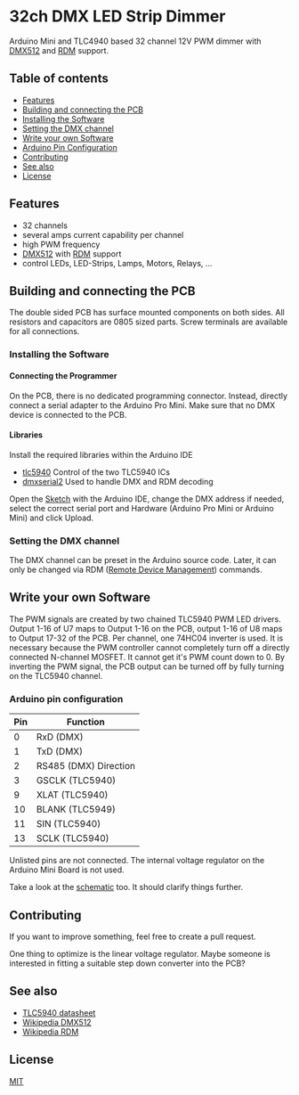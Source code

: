 # 32ch DMX LED Strip Dimmer

Arduino Mini and TLC4940 based 32 channel 12V PWM dimmer with [DMX512](https://en.wikipedia.org/wiki/DMX512) and [RDM](https://en.wikipedia.org/wiki/RDM_(lighting)) support.

## Table of contents
* [Features](#features)
* [Building and connecting the PCB](#building-and-connecting-the-pcb)
* [Installing the Software](#installing-the-software)
* [Setting the DMX channel](#setting-the-dmx-channel)
* [Write your own Software](#write-your-own-software)
* [Arduino Pin Configuration](#arduino-pin-configuration)
* [Contributing](#contributing)
* [See also](#see-also)
* [License](#license)

## Features
- 32 channels
- several amps current capability per channel
- high PWM frequency
- [DMX512](https://en.wikipedia.org/wiki/DMX512) with [RDM](https://en.wikipedia.org/wiki/RDM_(lighting)) support
- control LEDs, LED-Strips, Lamps, Motors, Relays, ...


## Building and connecting the PCB
The double sided PCB has surface mounted components on both sides. All resistors and capacitors are 0805 sized parts.
Screw terminals are available for all connections.

### Installing the Software

#### Connecting the Programmer
On the PCB, there is no dedicated programming connector. Instead, directly connect a serial adapter to the Arduino Pro Mini. Make sure that no DMX device is connected to the PCB.

#### Libraries
Install the required libraries within the Arduino IDE
* [tlc5940](https://github.com/PaulStoffregen/Tlc5940) Control of the two TLC5940 ICs
* [dmxserial2](https://github.com/mathertel/DmxSerial2) Used to handle DMX and RDM decoding

Open the [Sketch](dmx_led_strip_dimmer_32ch.ino) with the Arduino IDE, change the DMX address if needed, select the correct serial port and Hardware (Arduino Pro Mini or Arduino Mini) and click Upload.

### Setting the DMX channel
The DMX channel can be preset in the Arduino source code. Later, it can only be changed via RDM ([Remote Device Management](https://en.wikipedia.org/wiki/RDM_(lighting))) commands.

## Write your own Software
The PWM signals are created by two chained TLC5940 PWM LED drivers. Output 1-16 of U7 maps to Output 1-16 on the PCB, output 1-16 of U8 maps to Output 17-32 of the PCB. Per channel, one 74HC04 inverter is used. It is necessary because the PWM controller cannot completely turn off a directly connected N-channel MOSFET. It cannot get it's PWM count down to 0. By inverting the PWM signal, the PCB output can be turned off by fully turning on the TLC5940 channel.

### Arduino pin configuration

| Pin | Function              |
| --- | --------------------- |
|  0  | RxD (DMX)             |
|  1  | TxD (DMX)             |
|  2  | RS485 (DMX) Direction |
|  3  | GSCLK (TLC5940)       |
|  9  | XLAT (TLC5940)        |
| 10  | BLANK (TLC5949)       |
| 11  | SIN (TLC5940)         |
| 13  | SCLK (TLC5940)        |

Unlisted pins are not connected. The internal voltage regulator on the Arduino Mini Board is not used.

Take a look at the [schematic](schematic.pdf) too. It should clarify things further.

## Contributing
If you want to improve something, feel free to create a pull request.

One thing to optimize is the linear voltage regulator. Maybe someone is interested in fitting a suitable step down converter into the PCB?

## See also

* [TLC5940 datasheet](https://www.ti.com/lit/ds/symlink/tlc5940.pdf)
* [Wikipedia DMX512](https://en.wikipedia.org/wiki/DMX512)
* [Wikipedia RDM](https://en.wikipedia.org/wiki/RDM_(lighting))

## License
[MIT](https://choosealicense.com/licenses/mit/)
